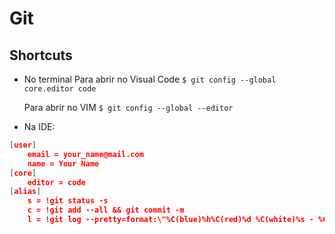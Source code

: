 # Git
## Shortcuts
- No terminal
Para abrir no Visual Code
`$ git config --global core.editor code`

	Para abrir no VIM
`$ git config --global --editor`

- Na IDE:
```json
[user]
	email = your_name@mail.com
	name = Your Name
[core]
	editor = code
[alias]
	s = !git status -s
	c = !git add --all && git commit -m
	l = !git log --pretty=format:\"%C(blue)%h%C(red)%d %C(white)%s - %C(cyan)%cn, %C(green)%cr\"
```